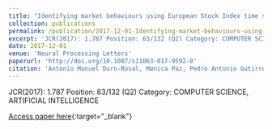 ```yaml
---
title: "Identifying market behaviours using European Stock Index time series by a hybrid segmentation algorithm"
collection: publications
permalink: /publication/2017-12-01-Identifying-market-behaviours-using-European-Stock-Index-time-series-by-a-hybrid-segmentation-algori
excerpt: 'JCR(2017): 1.787 Position: 63/132 (Q2) Category: COMPUTER SCIENCE, ARTIFICIAL INTELLIGENCE'
date: 2017-12-01
venue: 'Neural Processing Letters'
paperurl: 'http://doi.org/10.1007/s11063-017-9592-8'
citation: 'Antonio Manuel Durn-Rosal, Mønica Paz, Pedro Antonio Gutirrez, Csar Hervs-Martınez, &quot;Identifying market behaviours using European Stock Index time series by a hybrid segmentation algorithm.&quot; Neural Processing Letters, Vol. 46(3), 2017, pp.767-790.'
---
```

JCR(2017): 1.787 Position: 63/132 (Q2) Category: COMPUTER SCIENCE, ARTIFICIAL INTELLIGENCE

[Access paper here](http://doi.org/10.1007/s11063-017-9592-8){:target="_blank"}
